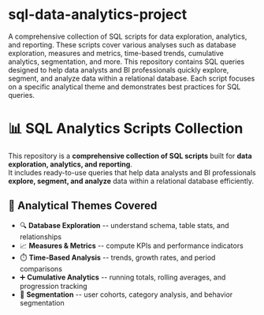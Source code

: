 # sql-data-analytics-project
A comprehensive collection of SQL scripts for data exploration, analytics, and reporting. These scripts cover various analyses such as database exploration, measures and metrics, time-based trends, cumulative analytics, segmentation, and more. This repository contains SQL queries designed to help data analysts and BI professionals quickly explore, segment, and analyze data within a relational database. Each script focuses on a specific analytical theme and demonstrates best practices for SQL queries.

# 📊 SQL Analytics Scripts Collection

This repository is a **comprehensive collection of SQL scripts** built
for **data exploration, analytics, and reporting**.\
It includes ready-to-use queries that help data analysts and BI
professionals **explore, segment, and analyze** data within a relational
database efficiently.

## 🧩 Analytical Themes Covered

-   🔍 **Database Exploration** -- understand schema, table stats, and relationships
-   📈 **Measures & Metrics** -- compute KPIs and performance indicators
-   ⏱️ **Time-Based Analysis** -- trends, growth rates, and period comparisons
-   ➕ **Cumulative Analytics** -- running totals, rolling averages, and progression tracking
-   🎯 **Segmentation** -- user cohorts, category analysis, and behavior segmentation
